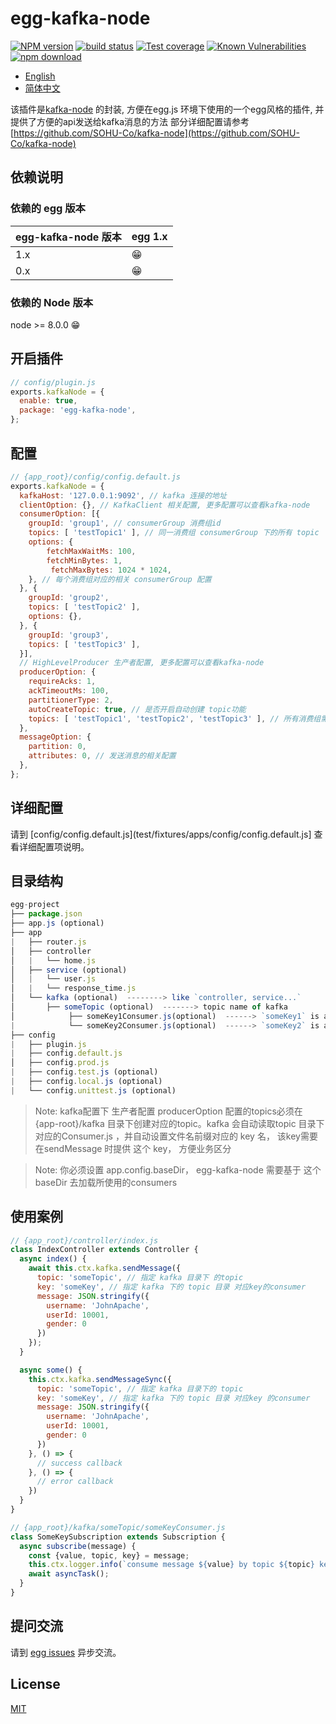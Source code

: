 # egg-kafka-node

[![NPM version][npm-image]][npm-url]
[![build status][travis-image]][travis-url]
[![Test coverage][codecov-image]][codecov-url]
[![Known Vulnerabilities][snyk-image]][snyk-url]
[![npm download][download-image]][download-url]

[npm-image]: https://img.shields.io/npm/v/egg-kafka-node.svg?style=flat-square
[npm-url]: https://npmjs.org/package/egg-kafka-node
[travis-image]: https://www.travis-ci.org/JohnApache/events-proxy.svg
[travis-url]: https://travis-ci.org/JohnApache/egg-kafka-node
[codecov-image]: https://codecov.io/gh/JohnApache/egg-kafka-node/branch/master/graph/badge.svg
[codecov-url]: https://codecov.io/gh/JohnApache/egg-kafka-node
[snyk-image]: https://snyk.io/test/github/JohnApache/egg-kafka-node/badge.svg?targetFile=package.json
[snyk-url]: https://snyk.io/test/github/JohnApache/egg-kafka-node?targetFile=package.json
[download-image]: https://img.shields.io/npm/dm/egg-kafka-node.svg?style=flat-square
[download-url]: https://npmjs.org/package/egg-kafka-node



- [English](README.md)
- [简体中文](README.zh_CN.md)

该插件是[kafka-node](https://github.com/SOHU-Co/kafka-node) 的封装, 方便在egg.js 环境下使用的一个egg风格的插件, 并提供了方便的api发送给kafka消息的方法 部分详细配置请参考 [https://github.com/SOHU-Co/kafka-node](https://github.com/SOHU-Co/kafka-node)


## 依赖说明

### 依赖的 egg 版本

egg-kafka-node 版本 | egg 1.x
--- | ---
1.x | 😁
0.x | 😁

### 依赖的 Node 版本
node >= 8.0.0  😁

## 开启插件

```js
// config/plugin.js
exports.kafkaNode = {
  enable: true,
  package: 'egg-kafka-node',
};
```

## 配置
```js
// {app_root}/config/config.default.js
exports.kafkaNode = {
  kafkaHost: '127.0.0.1:9092', // kafka 连接的地址
  clientOption: {}, // KafkaClient 相关配置, 更多配置可以查看kafka-node
  consumerOption: [{
    groupId: 'group1', // consumerGroup 消费组id
    topics: [ 'testTopic1' ], // 同一消费组 consumerGroup 下的所有 topic
    options: {
        fetchMaxWaitMs: 100,
        fetchMinBytes: 1,
         fetchMaxBytes: 1024 * 1024,
    }, // 每个消费组对应的相关 consumerGroup 配置
  }, {
    groupId: 'group2',
    topics: [ 'testTopic2' ],
    options: {},
  }, {
    groupId: 'group3',
    topics: [ 'testTopic3' ],
  }],
  // HighLevelProducer 生产者配置, 更多配置可以查看kafka-node
  producerOption: {
    requireAcks: 1, 
    ackTimeoutMs: 100, 
    partitionerType: 2, 
    autoCreateTopic: true, // 是否开启自动创建 topic功能
    topics: [ 'testTopic1', 'testTopic2', 'testTopic3' ], // 所有消费组需要包含的topics 集合
  },
  messageOption: {
    partition: 0,
    attributes: 0, // 发送消息的相关配置
  },
};
```

## 详细配置

请到 [config/config.default.js](test/fixtures/apps/config/config.default.js] 查看详细配置项说明。

## 目录结构

```js
egg-project
├── package.json
├── app.js (optional)
├── app
|   ├── router.js
│   ├── controller
│   |   └── home.js
│   ├── service (optional)
│   |   └── user.js
│   |   └── response_time.js
│   └── kafka (optional)  --------> like `controller, service...`
│       ├── someTopic (optional)  -------> topic name of kafka
│            ├── someKey1Consumer.js(optional)  ------> `someKey1` is a key of someTopic
|            └── someKey2Consumer.js(optional)  ------> `someKey2` is an another key of someTopic
├── config
|   ├── plugin.js
|   ├── config.default.js
│   ├── config.prod.js
|   ├── config.test.js (optional)
|   ├── config.local.js (optional)
|   └── config.unittest.js (optional)


```  

> Note: kafka配置下 生产者配置 producerOption 配置的topics必须在{app-root}/kafka 目录下创建对应的topic。kafka 会自动读取topic 目录下对应的Consumer.js ，并自动设置文件名前缀对应的 key 名， 该key需要在sendMessage 时提供 这个 key， 方便业务区分

> Note: 你必须设置 app.config.baseDir， egg-kafka-node 需要基于 这个baseDir 去加载所使用的consumers

## 使用案例

```js
// {app_root}/controller/index.js
class IndexController extends Controller {
  async index() {
    await this.ctx.kafka.sendMessage({
      topic: 'someTopic', // 指定 kafka 目录下 的topic 
      key: 'someKey', // 指定 kafka 下的 topic 目录 对应key的consumer
      message: JSON.stringify({
        username: 'JohnApache',
        userId: 10001,
        gender: 0
      })
    });
  }

  async some() {
    this.ctx.kafka.sendMessageSync({
      topic: 'someTopic', // 指定 kafka 目录下的 topic 
      key: 'someKey', // 指定 kafka 下的 topic 目录 对应key 的consumer
      message: JSON.stringify({
        username: 'JohnApache',
        userId: 10001,
        gender: 0
      })
    }, () => {
      // success callback 
    }, () => {
      // error callback 
    })
  }
}

// {app_root}/kafka/someTopic/someKeyConsumer.js
class SomeKeySubscription extends Subscription {
  async subscribe(message) {
    const {value, topic, key} = message;
    this.ctx.logger.info(`consume message ${value} by topic ${topic} key ${key} consumer`);
    await asyncTask();
  }
}
```
## 提问交流
请到 [egg issues](https://github.com/JohnApache/egg-kafka-node/issues) 异步交流。

## License

[MIT](LICENSE)
